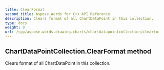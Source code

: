 ```yaml
---
title: ClearFormat
second_title: Aspose.Words for C++ API Reference
description: Clears format of all ChartDataPoint in this collection. 
type: docs
weight: 0
url: /cpp/aspose.words.drawing.charts/chartdatapointcollection/clearformat/
---
```

## ChartDataPointCollection.ClearFormat method


Clears format of all ChartDataPoint in this collection. 

